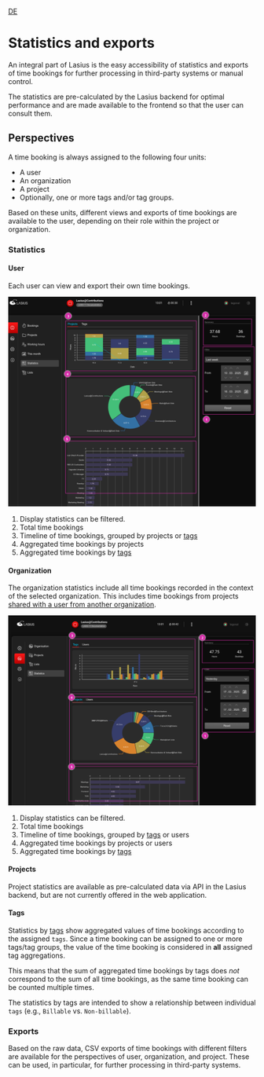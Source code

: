[DE](DE%3AStatistics.md)

# Statistics and exports

An integral part of Lasius is the easy accessibility of statistics and exports of time bookings for further processing in third-party systems or manual control.

The statistics are pre-calculated by the Lasius backend for optimal performance and are made available to the frontend so that the user can consult them.

## Perspectives

A time booking is always assigned to the following four units:

- A user
- An organization
- A project
- Optionally, one or more tags and/or tag groups.

Based on these units, different views and exports of time bookings are available to the user, depending on their role within the project or organization.

### Statistics

#### User

Each user can view and export their own time bookings.

![User statistics layout](images/Lasius_Stats_User.png)

1. Display statistics can be filtered.
2. Total time bookings
3. Timeline of time bookings, grouped by projects or [tags](#tags)
4. Aggregated time bookings by projects
5. Aggregated time bookings by [tags](#tags)

#### Organization

The organization statistics include all time bookings recorded in the context of the selected organization. This includes time bookings from projects [shared with a user from another organization](Projects.md#inviting-users).

![Organization statistics layout](images/Lasius_Stats_Org.png)

1. Display statistics can be filtered.
2. Total time bookings
3. Timeline of time bookings, grouped by [tags](#tags) or users
4. Aggregated time bookings by projects or users
5. Aggregated time bookings by [tags](#tags)

#### Projects

Project statistics are available as pre-calculated data via API in the Lasius backend, but are not currently offered in the web application.

#### Tags

Statistics by [tags](Tags.md) show aggregated values of time bookings according to the assigned `tags`. Since a time booking can be assigned to one or more tags/tag groups, the value of the time booking is considered in **all** assigned tag aggregations.

This means that the sum of aggregated time bookings by tags does *not* correspond to the sum of all time bookings, as the same time booking can be counted multiple times.

The statistics by tags are intended to show a relationship between individual `tags` (e.g., `Billable` vs. `Non-billable`).

### Exports

Based on the raw data, CSV exports of time bookings with different filters are available for the perspectives of user, organization, and project. These can be used, in particular, for further processing in third-party systems.
